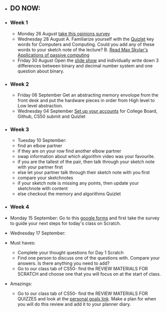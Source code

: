 - ## DO NOW:

- ### Week 1

  - Monday 26 August [take this opinions survey](https://forms.gle/qZWUNkL6YEfD87yc6)
  - Wednesday 28 August A. Familiarize yourself with the [Quizlet](https://quizlet.com/417170562/ap-csp-unit-0-computers-and-computing-how-computers-work-flash-cards/) key words for Computers and Computing. Could you add any of these words to your sketch note of the lecture? B. [Read Max Skylar's Applications of passive computing](https://www.maxsklar.com/blog/2016/03/11/passive-computing-the-applications)
  - Friday 30 August Open the [slide show](https://docs.google.com/presentation/d/14HdCyA1OaQie2VGoBkiqeNvkI9A_JGsApj1APDgonJ0/edit#slide=id.g610f719089_0_0) and individually write down 3 differences between binary and decimal number system and one question about binary.
  
- ### Week 2
  - Friday 06 September Get an abstracting memory envolope from the front desk and put the hardware pieces in order from High level to Low level abstraction. 
  - Wednesday 04 September [Set up your accounts](https://suzede.github.io/ap/periods/1/) for College Board, Github, CS50 submit and Quizlet

- ### Week 3
  - Tuesday 10 September: 
  - find an elbow partner 
  - if they are on your row find another elbow partner
  - swap information about which algorithm video was your favourite. 
  - if you are the tallest of the pair, then talk through your sketch note with your partner first
  - else let your partner talk through their sketch note with you first
  - compare your sketchnotes
  - if your sketch note is missing any points, then update your sketchnote with content
  - else checkout the memory and algorithms Quizlet
  
- ### Week 4
 - Monday 15 September: Go to this [google forms](https://forms.gle/6NSbSvMXAeWKkHHB9) and first take the survey to guide your next steps for today's class on Scratch.
  
 - Wednesday 17 September: 
 - Must haves: 
   - Complete your thought questions for Day 1 Scratch
   - Find one person to discuss one of the questions with. Compare your answers. Is there anything you need to add? 
   - Go to our class tab of CS50- find the REVIEW MATERIALS FOR SCRATCH and choose one that you will focus on at the start of class. 
 - Amazings: 
   - Go to our class tab of CS50- find the REVIEW MATERIALS FOR QUIZZES and look at the [personal goals link](https://drive.google.com/open?id=1t76TM7Dv5Ds9wiwHf6ANgIKViVD9j227VS6uiPjPO9c). Make a plan for when you will do this review and add it to your planner diary.


